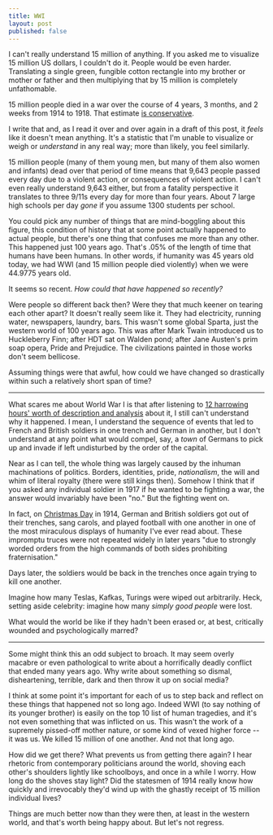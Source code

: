 ```yaml
---
title: WWI
layout: post
published: false
---
```


I can't really understand 15 million of anything. If you asked me to visualize
15 million US dollars, I couldn't do it. People would be even harder.
Translating a single green, fungible cotton rectangle into my brother or mother
or father and then multiplying that by 15 million is completely unfathomable.

15 million people died in a war
over the course of 4 years, 3 months, and 2 weeks from 1914 to 1918. That
estimate [is
conservative](https://en.wikipedia.org/wiki/List_of_wars_and_anthropogenic_disasters_by_death_toll#cite_note-14). 

I write that and, as I read it over and over again in a draft of this post, it
*feels* like it doesn't mean anything. It's a statistic that I'm unable to
visualize or weigh or *understand* in any real way; more than likely,
you feel similarly.

15 million people (many of them young men, but many of them also women and
infants) dead over that period of time means that 9,643 people passed every day
due to a violent action, or consequences of violent action. I can't even
really understand 9,643 either, but from a fatality perspective it translates
to three 9/11s every day for more than four years. About 7 large high schools
per day *gone* if you assume 1300 students per school.

You could pick any number of things that are mind-boggling about this figure,
this condition of history that at some point actually happened to actual
people, but there's one thing that confuses me more than any other. This
happened just 100 years ago. That's .05% of the length of time that humans have
been humans. In other words, if humanity was 45 years old today, we had WWI
(and 15 million people died violently) when we were 44.9775 years old.

It seems so recent. *How could that have happened so recently?*

Were people so different back then? Were they that much keener on tearing each
other apart? It doesn't really seem like it. They had electricity, running
water, newspapers, laundry, bars. This wasn't some global Sparta, just the
western world of 100 years ago. This was after Mark Twain introduced us to
Huckleberry Finn; after HDT sat on Walden pond; after Jane Austen's prim soap
opera, Pride and Prejudice. The civilizations painted in those works don't seem
bellicose.

Assuming things were that awful, how could we have changed so drastically
within such a relatively short span of time?

---

What scares me about World War I is that after listening to [12 harrowing
hours' worth of description and
analysis](http://www.dancarlin.com/product/hardcore-history-50-blueprint-for-armageddon-i/)
about it, I still can't understand why it happened. I mean, I understand the
sequence of events that led to French and British soldiers in one trench and
German in another, but I don't understand at any point what would compel, say,
a *town* of Germans to pick up and invade if left undisturbed by the order of
the capital. 

Near as I can tell, the whole thing was largely caused by the inhuman
machinations of politics. Borders, identities, pride, *nationalism*, the will
and whim of literal royalty (there were still kings then). Somehow I think that
if you asked any individual soldier in 1917 if he wanted to be fighting a war,
the answer would invariably have been "no." But the fighting went on.

In fact, on [Christmas Day](https://en.wikipedia.org/wiki/Christmas_truce) in
1914, German and British soldiers got out of their trenches, sang carols, and
played football with one another in one of the most miraculous displays of
humanity I've ever read about. These impromptu truces were not repeated widely
in later years "due to strongly worded orders from the high commands of both
sides prohibiting fraternisation."

Days later, the soldiers would be back in the trenches once again trying to
kill one another.

Imagine how many Teslas, Kafkas, Turings were wiped out arbitrarily. Heck,
setting aside celebrity: imagine how many *simply good people* were lost.

What would the world be like if they hadn't been erased or, at best, critically
wounded and psychologically marred? 

---

Some might think this an odd subject to broach. It may seem overly macabre or
even pathological to write about a horrifically deadly conflict that ended many
years ago. Why write about something so dismal, disheartening,
terrible, dark and then throw it up on social media?

I think at some point it's important for each of us to step back and
reflect on these things that happened not so long ago. Indeed WWI (to say
nothing of its younger brother) is easily on the top 10 list of human
tragedies, and it's not even something that was inflicted on us. This wasn't
the work of a supremely pissed-off mother nature, or some kind of vexed higher
force -- it was us. We killed 15 million of one another. And not that long ago.

How did we get there? What prevents us from getting there again? I hear
rhetoric from contemporary politicians around the world, shoving each other's
shoulders lightly like schoolboys, and once in a while I worry. How long do the
shoves stay light? Did the statesmen of 1914 really know how quickly and
irrevocably they'd wind up with the ghastly receipt of 15 million individual
lives?

Things are much better now than they were then, at least in the western 
world, and that's worth being happy about. But let's not regress.
